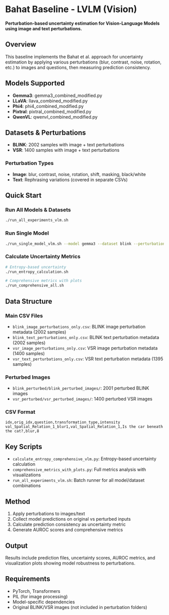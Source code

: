 # Bahat Baseline - LVLM (Vision)

**Perturbation-based uncertainty estimation for Vision-Language Models using image and text perturbations.**

## Overview
This baseline implements the Bahat et al. approach for uncertainty estimation by applying various perturbations (blur, contrast, noise, rotation, etc.) to images and questions, then measuring prediction consistency.

## Models Supported
- **Gemma3**: gemma3_combined_modified.py
- **LLaVA**: llava_combined_modified.py  
- **Phi4**: phi4_combined_modified.py
- **Pixtral**: pixtral_combined_modified.py
- **QwenVL**: qwenvl_combined_modified.py

## Datasets & Perturbations
- **BLINK**: 2002 samples with image + text perturbations
- **VSR**: 1400 samples with image + text perturbations

### Perturbation Types
- **Image**: blur, contrast, noise, rotation, shift, masking, black/white
- **Text**: Rephrasing variations (covered in separate CSVs)

## Quick Start

### Run All Models & Datasets
```bash
./run_all_experiments_vlm.sh
```

### Run Single Model
```bash
./run_single_model_vlm.sh --model gemma3 --dataset blink --perturbation_type image
```

### Calculate Uncertainty Metrics
```bash
# Entropy-based uncertainty
./run_entropy_calculation.sh

# Comprehensive metrics with plots
./run_comprehensive_all.sh
```

## Data Structure

### Main CSV Files
- `blink_image_perturbations_only.csv`: BLINK image perturbation metadata (2002 samples)
- `blink_text_perturbations_only.csv`: BLINK text perturbation metadata (2002 samples)
- `vsr_image_perturbations_only.csv`: VSR image perturbation metadata (1400 samples)  
- `vsr_text_perturbations_only.csv`: VSR text perturbation metadata (1395 samples)

### Perturbed Images
- `blink_perturbed/blink_perturbed_images/`: 2001 perturbed BLINK images
- `vsr_perturbed/vsr_perturbed_images/`: 1400 perturbed VSR images

### CSV Format
```csv
idx,orig_idx,question,transformation_type,intensity
val_Spatial_Relation_1_blur1,val_Spatial_Relation_1,Is the car beneath the cat?,blur,8
```

## Key Scripts
- `calculate_entropy_comprehensive_vlm.py`: Entropy-based uncertainty calculation
- `comprehensive_metrics_with_plots.py`: Full metrics analysis with visualizations
- `run_all_experiments_vlm.sh`: Batch runner for all model/dataset combinations

## Method
1. Apply perturbations to images/text
2. Collect model predictions on original vs perturbed inputs
3. Calculate prediction consistency as uncertainty metric
4. Generate AUROC scores and comprehensive metrics

## Output
Results include prediction files, uncertainty scores, AUROC metrics, and visualization plots showing model robustness to perturbations.

## Requirements
- PyTorch, Transformers
- PIL (for image processing)
- Model-specific dependencies
- Original BLINK/VSR images (not included in perturbation folders)
